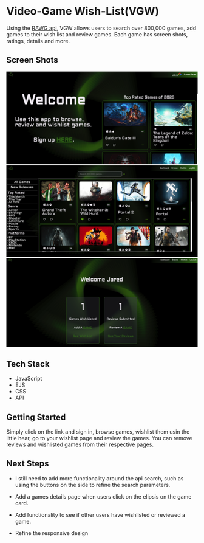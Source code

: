 # Video-Game Wish-List(VGW)

Using the [RAWG api](https://rawg.io), VGW allows users to search over 800,000 games, add games to their wish list and review games. Each game has screen shots, ratings, details and more.

## Screen Shots

<img src="./public/images/LoginPage.png">
<img src="./public/images/landing-page.png">
<img src="./public/images/dashboard.png">

## Tech Stack

- JavaScript
- EJS
- CSS
- API

## Getting Started

Simply click on the link and sign in, browse games, wishlist them usin the little hear, go to your wishlist page and review the games. You can remove reviews and wishlisted games from their respective pages.

## Next Steps

- I still need to add more functionality around the api search, such as using the buttons on the side to refine the search parameters.

- Add a games details page when users click on the elipsis on the game card.

- Add functionality to see if other users have wishlisted or reviewed a game.

- Refine the responsive design
